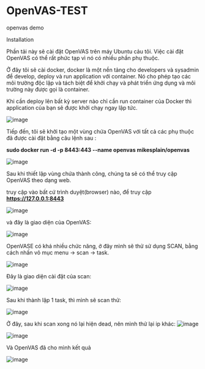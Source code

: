 # OpenVAS-TEST
openvas demo

Installation

Phần tải này sẽ cài đặt OpenVAS trên máy Ubuntu cảu tôi. Việc cài đặt OpenVAS có thể rất phức tạp vì nó có nhiều phần phụ thuộc. 

Ở đây tôi sẽ cài docker, docker là một nền tảng cho developers và sysadmin để develop, deploy và run application với container. Nó cho phép tạo các môi trường độc lập và tách biệt để khởi chạy và phát triển ứng dụng và môi trường này được gọi là container.

Khi cần deploy lên bất kỳ server nào chỉ cần run container của Docker thì application của bạn sẽ được khởi chạy ngay lập tức.

![image](https://github.com/user-attachments/assets/2b04bc7e-1fe3-4237-93a9-aa439be8974d)

Tiếp đến, tôi sẽ khởi tạo một vùng chứa OpenVAS với tất cả các phụ thuộc đã được cài đặt bằng câu lệnh sau : 

**sudo docker run -d -p 8443:443 --name openvas mikesplain/openvas**

![image](https://github.com/user-attachments/assets/876ecb0f-b212-4199-9637-fed9696438cb)

Sau khi thiết lập vùng chứa thành công, chúng ta sẽ có thể truy cập OpenVAS theo dạng web.

truy cập vào bất cứ trình duyệt(browser) nào, để truy cập **https://127.0.0.1:8443**

![image](https://github.com/user-attachments/assets/2414c021-2c62-468a-b473-324ecf294bd0)


và đây là giao diện của OpenVAS:

![image](https://github.com/user-attachments/assets/f7c565bb-2229-4f7a-8735-b611bcdff61d)

OpenVASE có khá nhiều chức năng, ở đây mình sẽ thử sử dụng SCAN, bằng cách nhấn vô mục menu -> scan -> task.

![image](https://github.com/user-attachments/assets/05687c83-2e58-40de-a520-61cea1532e73)

Đây là giao diện cài đặt của scan:

![image](https://github.com/user-attachments/assets/53b059e7-5e55-4d2a-bf99-e9884f51d964)

Sau khi thành lập 1 task, thì mình sẽ scan thử: 

![image](https://github.com/user-attachments/assets/4f7c83a2-e317-4adf-a79b-4b63be83608f)

Ở đây, sau khi scan xong nó lại hiện dead, nên mình thử lại ip khác:
![image](https://github.com/user-attachments/assets/196a838f-b0d5-4ce2-83df-fd81356c4e77)

![image](https://github.com/user-attachments/assets/0cb29ddb-c2f7-4bfc-963c-b0653981ee48)

Và OpenVAS đã cho mình kết quả

![image](https://github.com/user-attachments/assets/e0e7cb0b-d803-4e41-8eb8-5758a1a9a8d9)

